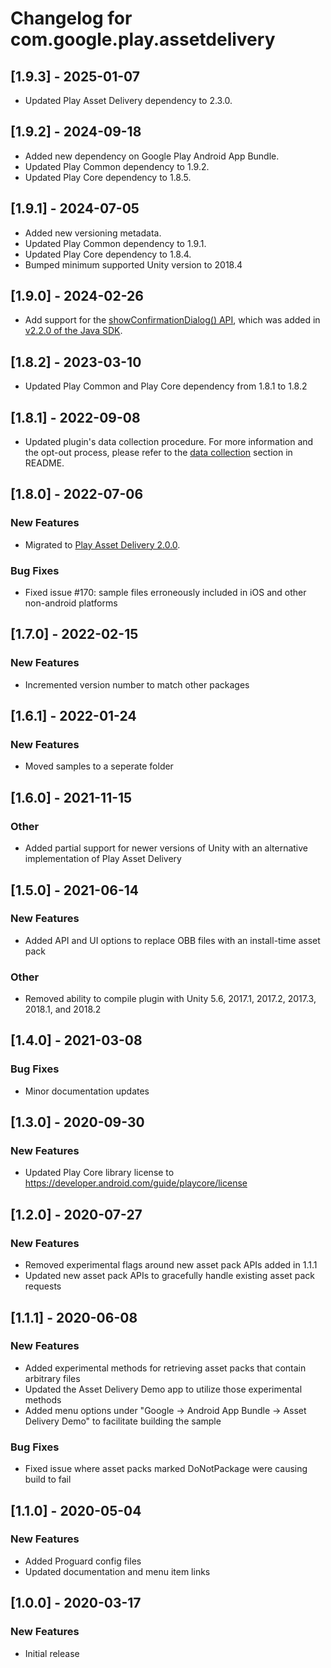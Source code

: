# Changelog for com.google.play.assetdelivery

## [1.9.3] - 2025-01-07
- Updated Play Asset Delivery dependency to 2.3.0.

## [1.9.2] - 2024-09-18
- Added new dependency on Google Play Android App Bundle.
- Updated Play Common dependency to 1.9.2.
- Updated Play Core dependency to 1.8.5.

## [1.9.1] - 2024-07-05
- Added new versioning metadata.
- Updated Play Common dependency to 1.9.1.
- Updated Play Core dependency to 1.8.4.
- Bumped minimum supported Unity version to 2018.4

## [1.9.0] - 2024-02-26
- Add support for the [showConfirmationDialog() API](https://developer.android.com/reference/com/google/android/play/core/assetpacks/AssetPackManager.html#showConfirmationDialog(androidx.activity.result.ActivityResultLauncher%3Candroidx.activity.result.IntentSenderRequest%3E)), which was added in [v2.2.0 of the Java SDK](https://developer.android.com/reference/com/google/android/play/core/release-notes-asset_delivery#2-2-0).

## [1.8.2] - 2023-03-10
- Updated Play Common and Play Core dependency from 1.8.1 to 1.8.2

## [1.8.1] - 2022-09-08
- Updated plugin's data collection procedure. For more information and the opt-out
  process, please refer to the [data collection](https://github.com/google/play-unity-plugins#data-collection)
  section in README.

## [1.8.0] - 2022-07-06
### New Features
- Migrated to [Play Asset Delivery 2.0.0](https://developer.android.com/reference/com/google/android/play/core/release-notes-asset_delivery#2-0-0).

### Bug Fixes
- Fixed issue #170: sample files erroneously included in iOS and other non-android platforms

## [1.7.0] - 2022-02-15
### New Features
- Incremented version number to match other packages

## [1.6.1] - 2022-01-24
### New Features
 - Moved samples to a seperate folder

## [1.6.0] - 2021-11-15
### Other
 - Added partial support for newer versions of Unity with an alternative implementation of Play Asset Delivery

## [1.5.0] - 2021-06-14
### New Features
 - Added API and UI options to replace OBB files with an install-time asset pack
### Other
 - Removed ability to compile plugin with Unity 5.6, 2017.1, 2017.2, 2017.3, 2018.1, and 2018.2

## [1.4.0] - 2021-03-08
### Bug Fixes
 - Minor documentation updates

## [1.3.0] - 2020-09-30
### New Features
 - Updated Play Core library license to https://developer.android.com/guide/playcore/license

## [1.2.0] - 2020-07-27
### New Features
 - Removed experimental flags around new asset pack APIs added in 1.1.1
 - Updated new asset pack APIs to gracefully handle existing asset pack requests

## [1.1.1] - 2020-06-08
### New Features
 - Added experimental methods for retrieving asset packs that contain arbitrary files
 - Updated the Asset Delivery Demo app to utilize those experimental methods
 - Added menu options under "Google -> Android App Bundle -> Asset Delivery Demo" to facilitate building the sample
### Bug Fixes
 - Fixed issue where asset packs marked DoNotPackage were causing build to fail

## [1.1.0] - 2020-05-04
### New Features
 - Added Proguard config files
 - Updated documentation and menu item links

## [1.0.0] - 2020-03-17
### New Features
 - Initial release


